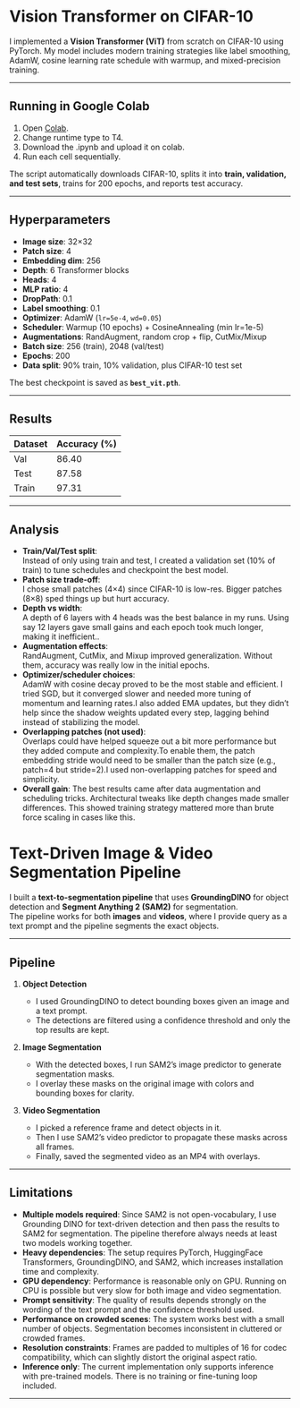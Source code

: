 # Vision Transformer on CIFAR-10

I implemented a **Vision Transformer (ViT)** from scratch on CIFAR-10 using PyTorch. My model includes modern training strategies like label smoothing, AdamW, cosine learning rate schedule with warmup, and mixed-precision training.  

---

## Running in Google Colab

1. Open [Colab](https://colab.research.google.com/).
2. Change runtime type to T4.
3. Download the .ipynb and upload it on colab.  
4. Run each cell sequentially. 


The script automatically downloads CIFAR-10, splits it into **train, validation, and test sets**, trains for 200 epochs, and reports test accuracy.  

---

## Hyperparameters 

- **Image size**: 32×32  
- **Patch size**: 4  
- **Embedding dim**: 256  
- **Depth**: 6 Transformer blocks  
- **Heads**: 4  
- **MLP ratio**: 4  
- **DropPath**: 0.1  
- **Label smoothing**: 0.1  
- **Optimizer**: AdamW (`lr=5e-4`, `wd=0.05`)  
- **Scheduler**: Warmup (10 epochs) + CosineAnnealing (min lr=1e-5)  
- **Augmentations**: RandAugment, random crop + flip, CutMix/Mixup  
- **Batch size**: 256 (train), 2048 (val/test)  
- **Epochs**: 200  
- **Data split**: 90% train, 10% validation, plus CIFAR-10 test set  

The best checkpoint is saved as **`best_vit.pth`**.  

---

## Results

| Dataset | Accuracy (%) |
|---------|--------------|
| Val     |    86.40     | 
| Test    |    87.58     |  
| Train   |    97.31     |   

---

## Analysis

- **Train/Val/Test split**:  
  Instead of only using train and test, I created a validation set (10% of train) to tune schedules and checkpoint the best model.
- **Patch size trade-off**:  
  I chose small patches (4×4) since CIFAR-10 is low-res. Bigger patches (8×8) sped things up but hurt accuracy.  
- **Depth vs width**:  
  A depth of 6 layers with 4 heads was the best balance in my runs. Using say 12 layers gave small gains and each epoch took much longer, making it inefficient..
- **Augmentation effects**:  
  RandAugment, CutMix, and Mixup improved generalization. Without them, accuracy was really low in the initial epochs.  
- **Optimizer/scheduler choices**:  
  AdamW with cosine decay proved to be the most stable and efficient. I tried SGD, but it converged slower and needed more tuning of momentum and learning rates.I also added EMA updates, but they didn’t help since the shadow weights updated every step, lagging behind instead of stabilizing the model.
- **Overlapping patches (not used)**:  
  Overlaps could have helped squeeze out a bit more performance but they added compute and complexity.To enable them, the patch embedding stride would need to be smaller than the patch size (e.g., patch=4 but stride=2).I used non-overlapping patches for speed and simplicity.
- **Overall gain**:
  The best results came after data augmentation and scheduling tricks. Architectural tweaks like depth changes made smaller differences. This showed training strategy mattered more than brute force scaling in cases like this.
  
  
# Text-Driven Image & Video Segmentation Pipeline

I built a **text-to-segmentation pipeline** that uses **GroundingDINO** for object detection and **Segment Anything 2 (SAM2)** for segmentation.  
The pipeline works for both **images** and **videos**, where I provide query as a text prompt and the pipeline segments the exact objects.

---

## Pipeline

1. **Object Detection**  
   - I used GroundingDINO to detect bounding boxes given an image and a text prompt.  
   - The detections are filtered using a confidence threshold and only the top results are kept.

2. **Image Segmentation**  
   - With the detected boxes, I run SAM2’s image predictor to generate segmentation masks.  
   - I overlay these masks on the original image with colors and bounding boxes for clarity.

3. **Video Segmentation**  
   - I picked a reference frame and detect objects in it.  
   - Then I use SAM2’s video predictor to propagate these masks across all frames.  
   - Finally, saved the segmented video as an MP4 with overlays.

---

## Limitations

- **Multiple models required**: Since SAM2 is not open-vocabulary, I use Grounding DINO for text-driven detection and then pass the results to SAM2 for segmentation. The pipeline therefore always needs at least two models working together.  
- **Heavy dependencies**: The setup requires PyTorch, HuggingFace Transformers, GroundingDINO, and SAM2, which increases installation time and complexity.  
- **GPU dependency**: Performance is reasonable only on GPU. Running on CPU is possible but very slow for both image and video segmentation.  
- **Prompt sensitivity**: The quality of results depends strongly on the wording of the text prompt and the confidence threshold used.  
- **Performance on crowded scenes**: The system works best with a small number of objects. Segmentation becomes inconsistent in cluttered or crowded frames.  
- **Resolution constraints**: Frames are padded to multiples of 16 for codec compatibility, which can slightly distort the original aspect ratio.  
- **Inference only**: The current implementation only supports inference with pre-trained models. There is no training or fine-tuning loop included.  

---
